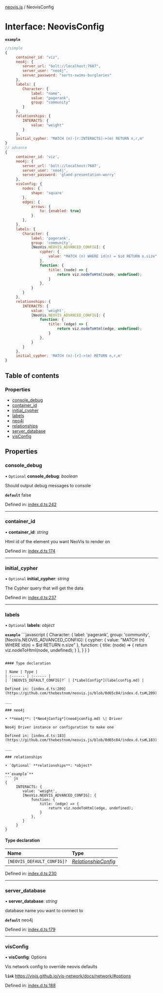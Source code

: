 [neovis.js](../README.md) / NeovisConfig

# Interface: NeovisConfig

**`example`**
```js
//simple
{
     container_id: "viz",
     neo4j: {
     	server_url: "bolt://localhost:7687",
     	server_user: "neo4j",
     	server_password: "sorts-swims-burglaries"
     },
     labels: {
     	Character: {
     		label: "name",
     		value: "pagerank",
     		group: "community"
     	}
     },
     relationships: {
     	INTERACTS: {
     		value: "weight"
     	}
     },
     initial_cypher: "MATCH (n)-[r:INTERACTS]->(m) RETURN n,r,m"
}
// advance
{
     container_id: 'viz',
     neo4j: {
     	server_url: 'bolt://localhost:7687',
     	server_user: 'neo4j',
     	server_password: 'gland-presentation-worry'
     },
     visConfig: {
     	nodes: {
     		shape: 'square'
     	},
     	edges: {
     		arrows: {
     			to: {enabled: true}
     		}
     	},
     },
     labels: {
     	Character: {
     		label: 'pagerank',
     		group: 'community',
     		[NeoVis.NEOVIS_ADVANCED_CONFIG]: {
     			cypher: {
     				value: "MATCH (n) WHERE id(n) = $id RETURN n.size"
     			},
     			function: {
     				title: (node) => {
     					return viz.nodeToHtml(node, undefined);
     				}
     			},
     		}
     	}
     },
     relationships: {
     	INTERACTS: {
     		value: 'weight',
     		[NeoVis.NEOVIS_ADVANCED_CONFIG]: {
     			function: {
     				title: (edge) => {
     					return viz.nodeToHtml(edge, undefined);
     				}
     			},
     		}
     	}
     },
     initial_cypher: 'MATCH (n)-[r]->(m) RETURN n,r,m'
}
```

## Table of contents

### Properties

- [console\_debug](neovisconfig.md#console_debug)
- [container\_id](neovisconfig.md#container_id)
- [initial\_cypher](neovisconfig.md#initial_cypher)
- [labels](neovisconfig.md#labels)
- [neo4j](neovisconfig.md#neo4j)
- [relationships](neovisconfig.md#relationships)
- [server\_database](neovisconfig.md#server_database)
- [visConfig](neovisconfig.md#visconfig)

## Properties

### console\_debug

• `Optional` **console\_debug**: *boolean*

Should output debug messages to console

**`default`** false

Defined in: [index.d.ts:242](https://github.com/thebestnom/neovis.js/blob/0d65c84/index.d.ts#L242)

___

### container\_id

• **container\_id**: *string*

Html id of the element you want NeoVis to render on

Defined in: [index.d.ts:174](https://github.com/thebestnom/neovis.js/blob/0d65c84/index.d.ts#L174)

___

### initial\_cypher

• `Optional` **initial\_cypher**: *string*

The Cypher query that will get the data

Defined in: [index.d.ts:237](https://github.com/thebestnom/neovis.js/blob/0d65c84/index.d.ts#L237)

___

### labels

• `Optional` **labels**: *object*

**`example`** ```javascript
{
	Character: {
	label: 'pagerank',
		group: 'community',
		[NeoVis.NEOVIS_ADVANCED_CONFIG]: {
			cypher: {
				value: "MATCH (n) WHERE id(n) = $id RETURN n.size"
			},
			function: {
				title: (node) => {
					return viz.nodeToHtml(node, undefined);
				}
			},
		}
	}
}
```

#### Type declaration

| Name | Type |
| :------ | :------ |
| `[NEOVIS_DEFAULT_CONFIG]?` | [*LabelConfig*](labelconfig.md) |

Defined in: [index.d.ts:209](https://github.com/thebestnom/neovis.js/blob/0d65c84/index.d.ts#L209)

___

### neo4j

• **neo4j**: [*Neo4jConfig*](neo4jconfig.md) \| Driver

Neo4j Driver instance or configuration to make one

Defined in: [index.d.ts:183](https://github.com/thebestnom/neovis.js/blob/0d65c84/index.d.ts#L183)

___

### relationships

• `Optional` **relationships**: *object*

**`example`**
``` js
{
     INTERACTS: {
 	    value: 'weight',
 	    [NeoVis.NEOVIS_ADVANCED_CONFIG]: {
 	    	function: {
 	    		title: (edge) => {
 	    			return viz.nodeToHtml(edge, undefined);
 	    		}
 	    	},
 	    }
     }
}
```

#### Type declaration

| Name | Type |
| :------ | :------ |
| `[NEOVIS_DEFAULT_CONFIG]?` | [*RelationshipConfig*](relationshipconfig.md) |

Defined in: [index.d.ts:230](https://github.com/thebestnom/neovis.js/blob/0d65c84/index.d.ts#L230)

___

### server\_database

• **server\_database**: *string*

database name you want to connect to

**`default`** neo4j

Defined in: [index.d.ts:179](https://github.com/thebestnom/neovis.js/blob/0d65c84/index.d.ts#L179)

___

### visConfig

• **visConfig**: Options

Vis network config to override neovis defaults

**`link`** https://visjs.github.io/vis-network/docs/network/#options

Defined in: [index.d.ts:188](https://github.com/thebestnom/neovis.js/blob/0d65c84/index.d.ts#L188)
